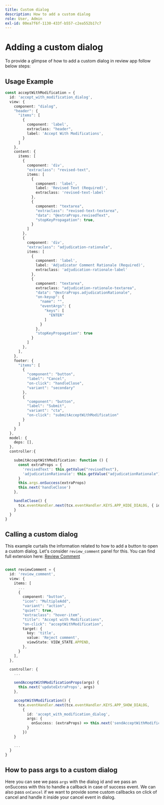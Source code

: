 ```yaml
---
title: Custom dialog
description: How to add a custom dialog
role: User, Admin
exl-id: 00ea7f6f-1130-433f-b557-c2ea552b17c7
---
```

# Adding a custom dialog

To provide a glimpse of how to add a custom dialog in review app follow below steps:

## Usage Example

```typescript
const acceptWithModification = {
  id: 'accept_with_modification_dialog',
  view: {
    component: "dialog",
    "header": {
      "items": [
        {
          component: 'label',
          extraclass: "header",
          label: 'Accept With Modifications',
        }
      ]
    },
    content: {
      items: [
        {
          component: 'div',
          "extraclass": "revised-text",
          items: [
            {
              component: 'label',
              label: 'Revised Text (Required)',
              extraclass: 'revised-text-label'
            },
            {
              component: "textarea",
              "extraclass": "revised-text-textarea",
              "data": "@extraProps.revisedText",
              "stopKeyPropagation": true,
            }
          ]
        },
        {
          component: 'div',
          "extraclass": "adjudication-rationale",
          items: [
            {
              component: 'label',
              label: 'Adjudicator Comment Rationale (Required)',
              extraclass: 'adjudication-rationale-label'
            },
            {
              component: "textarea",
              extraclass: "adjudication-rationale-textarea",
              "data": "@extraProps.adjudicationRationale",
              "on-keyup": {
                "name": "",
                "eventArgs": {
                  "keys": [
                    "ENTER"
                  ]
                }
              },
              "stopKeyPropagation": true
            }
          ]
        },
      ],
    },
    footer: {
      "items": [
        {
          "component": "button",
          "label": "Cancel",
          "on-click": "handleClose",
          "variant": "secondary"
        },
        {
          "component": "button",
          "label": "Submit",
          "variant": "cta",
          "on-click": "submitAcceptWithModification"
        }
      ]
    }
  },
  model: {
    deps: [],
  },
  controller:{

    submitAcceptWithModification: function () {
      const extraProps = {
        'revisedText': this.getValue("revisedText"),
        'adjudicationRationale': this.getValue("adjudicationRationale"),
      }
      this.args.onSuccess(extraProps)
      this.next('handleClose')
    },

    handleClose() {
      tcx.eventHandler.next(tcx.eventHandler.KEYS.APP_HIDE_DIALOG, { id: 'accept_with_modification_dialog' })
    }
  }
}
```


## Calling a custom dialog

This example curtails the information related to how to add a button to open a custom dialog.
Let's consider `review_comment` panel for this. You can find full extension here:
[Review Comment](../../examples/review_app_examples/review_comment.ts)

```typescript

const reviewComment = {
  id: 'review_comment',
  view: {
    items: [
      ...
      {
        component: "button",
        "icon": "MultipleAdd",
        "variant": "action",
        "quiet": true,
        "extraclass": "hover-item",
        "title": "Accept with Modifications",
        "on-click": "acceptWithModification",
        target: {
          key: 'title',
          value: 'Reject comment',
          viewState: VIEW_STATE.APPEND,
        },
      }
    ],
  },

  controller: {
    ...

    sendAcceptWithModificationProps(args) {
      this.next('updateExtraProps', args)
    },

    acceptWithModification() {
      tcx.eventHandler.next(tcx.eventHandler.KEYS.APP_SHOW_DIALOG, 
        {
          id: 'accept_with_modification_dialog',
          args: {
            onSuccess: (extraProps) => this.next('sendAcceptWithModificationProps', extraProps),
          }
        })
    }

    ...
  }
}
```

## How to pass args to a custom dialog

Here you can see we pass `args` with the dialog id and we pass an onSuccess with this to handle a callback in case of success event.
We can also pass `onCancel` if we want to provide some custom callbacks on click of cancel and handle it inside your cancel event in dialog.
